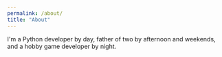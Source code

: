 ```yaml
---
permalink: /about/
title: "About"
---
```


I'm a Python developer by day, father of two by afternoon and weekends, and a hobby game developer by night.
